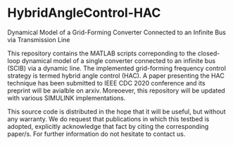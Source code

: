 # HybridAngleControl-HAC
Dynamical Model of a Grid-Forming Converter Connected to an Infinite Bus via Transmission Line

This repository contains the MATLAB scripts correponding to the closed-loop dynamical model of a single converter connected to an infinite bus (SCIB) via a dynamic line. The implemented grid-forming frequency control strategy is termed hybrid angle control (HAC). A paper presenting the HAC technique has been submitted to IEEE CDC 2020 conference and its preprint will be avialble on arxiv. Moreoever, this repository will be updated with various SIMULINK implementations.

This source code is distributed in the hope that it will be useful, but without any warranty.
We do request that publications in which this testbed is adopted, explicitly acknowledge that fact by citing the corresponding paper/s.
For further information do not hesitate to contact us.  
